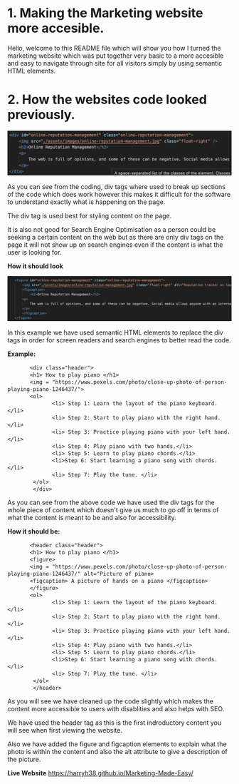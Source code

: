 # **1. Making the Marketing website more accesible.**

Hello, welcome to this README file which will show you how I turned the marketing website which was put together very basic to a more accesible and
easy to navigate through site for all visitors simply by using semantic HTML elements.


# **2. How the websites code looked previously.**

![Alt text](<assets/images/Screenshot 2023-10-24 at 15.48.14.png>)

As you can see from the coding, div tags where used to break up sections of the code which does work however
this makes it difficult for the software to understand exactly what is happening on the page.

The div tag is used best for styling content on the page.

It is also not good for Search Engine Optimisation as a person could be seeking a certain content on the web but as
there are only div tags on the page it will not show up on search engines even if the content is what the user is looking for.

**How it should look**

![Alt text](<assets/images/Screenshot 2023-10-25 at 16.11.46.png>)

In this example we have used semantic HTML elements to replace the div tags in order for screen readers and search engines to better read the code.


**Example:**

           <div class="header">
           <h1> How to play piano </h1>
           <img = "https://www.pexels.com/photo/close-up-photo-of-person-playing-piano-1246437/">
           <ol>
                  <li> Step 1: Learn the layout of the piano keyboard.</li>
                  <li> Step 2: Start to play piano with the right hand.</li>
                  <li> Step 3: Practice playing piano with your left hand.</li>
                  <li> Step 4: Play piano with two hands.</li>
                  <li> Step 5: Learn to play piano chords.</li>
                  <li>Step 6: Start learning a piano song with chords.</li>
                  <li> Step 7: Play the tune. </li>
            </ol>
            </div>

As you can see from the above code we have used the div tags for the whole piece of content which doesn't give us much to go off in terms
of what the content is meant to be and also for accessibility.

**How it should be:**
 
           <header class="header">
           <h1> How to play piano </h1>
           <figure>
           <img = "https://www.pexels.com/photo/close-up-photo-of-person-playing-piano-1246437/" alt="Picture of piano>
           <figcaption> A picture of hands on a piano </figcaption>
           </figure>
           <ol>
                  <li> Step 1: Learn the layout of the piano keyboard.</li>
                  <li> Step 2: Start to play piano with the right hand.</li>
                  <li> Step 3: Practice playing piano with your left hand.</li>
                  <li> Step 4: Play piano with two hands.</li>
                  <li> Step 5: Learn to play piano chords.</li>
                  <li>Step 6: Start learning a piano song with chords.</li>
                  <li> Step 7: Play the tune. </li>
            </ol>
            </header>

As you will see we have cleaned up the code slightly which makes the content more accessible to users with disablities and also helps with SEO.

We have used the header tag as this is the first indroductory content you will see when first viewing the website.

Also we have added the figure and figcaption elements to explain what the photo is within the content and also the alt attribute to give a description
of the picture.

**Live Website**
https://harryh38.github.io/Marketing-Made-Easy/